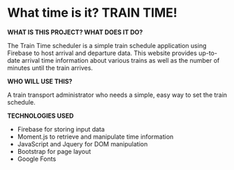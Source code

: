 # What time is it? TRAIN TIME!

**WHAT IS THIS PROJECT? WHAT DOES IT DO?**

The Train Time scheduler is a simple train schedule application using Firebase to host arrival and departure data. This website provides up-to-date arrival time information about various trains as well as the number of minutes until the train arrives.

**WHO WILL USE THIS?**

A train transport administrator who needs a simple, easy way to set the train schedule.

**TECHNOLOGIES USED**

* Firebase for storing input data
* Moment.js to retrieve and manipulate time information
* JavaScript and Jquery for DOM manipulation
* Bootstrap for page layout
* Google Fonts